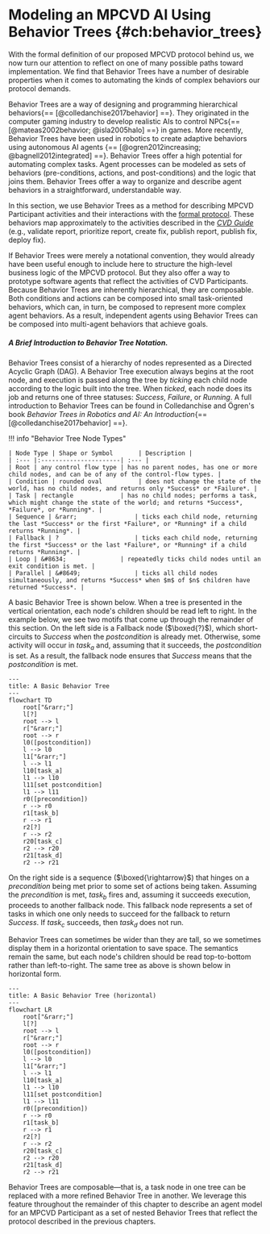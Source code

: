 # Modeling an MPCVD AI Using Behavior Trees {#ch:behavior_trees}

With the formal definition of our proposed MPCVD protocol behind us, we now turn our
attention to reflect on one of many possible paths toward
implementation. We find that Behavior Trees have a number of desirable
properties when it comes to automating the kinds of complex behaviors
our protocol demands.

Behavior Trees are a way of designing and programming hierarchical
behaviors{== [@colledanchise2017behavior] ==}. They originated in the computer
gaming industry to develop realistic AIs to control NPCs{== [@mateas2002behavior; @isla2005halo] ==} in
games. More recently, Behavior Trees have been used in robotics to
create adaptive behaviors using autonomous AI
agents {== [@ogren2012increasing; @bagnell2012integrated] ==}. Behavior Trees
offer a high potential for automating complex tasks. Agent processes can
be modeled as sets of behaviors (pre-conditions, actions, and
post-conditions) and the logic that joins them. Behavior Trees offer a
way to organize and describe agent behaviors in a straightforward,
understandable way.

In this section, we use Behavior Trees as a method for describing
MPCVD Participant activities and their interactions with the [formal protocol](/reference/formal_protocol).
These behaviors map approximately to the activities described in the [*CVD Guide*](https://vuls.cert.org/confluence/display/CVD)
(e.g., validate report, prioritize report, create fix, publish report, publish fix, deploy fix).

If Behavior Trees were merely a notational convention, they would
already have been useful enough to include here to structure the
high-level business logic of the MPCVD protocol. But they also offer a way to
prototype software agents that reflect the activities of
CVD Participants.
Because Behavior Trees are inherently hierarchical, they are composable.
Both conditions and actions can be composed into small task-oriented
behaviors, which can, in turn, be composed to represent more complex
agent behaviors. As a result, independent agents using Behavior Trees
can be composed into multi-agent behaviors that achieve goals.

##### A Brief Introduction to Behavior Tree Notation.

Behavior Trees consist of a hierarchy of nodes represented as a
Directed Acyclic Graph (DAG).
A Behavior Tree execution always begins at the root node, and execution is passed
along the tree by *ticking* each child node according to the logic built
into the tree. When *ticked*, each node does its job and returns one of
three statuses: *Success*, *Failure*, or *Running*. A full introduction
to Behavior Trees can be found in Colledanchise and Ögren's book
*Behavior Trees in Robotics and AI: An
Introduction*{== [@colledanchise2017behavior] ==}.

!!! info "Behavior Tree Node Types"

    | Node Type | Shape or Symbol       | Description |
    | :--- |:----------------------| :--- |
    | Root | any control flow type | has no parent nodes, has one or more child nodes, and can be of any of the control-flow types. |
    | Condition | rounded oval          | does not change the state of the world, has no child nodes, and returns only *Success* or *Failure*. |
    | Task | rectangle             | has no child nodes; performs a task, which might change the state of the world; and returns *Success*, *Failure*, or *Running*. |
    | Sequence | &rarr;                | ticks each child node, returning the last *Success* or the first *Failure*, or *Running* if a child returns *Running*. |
    | Fallback | ?                     | ticks each child node, returning the first *Success* or the last *Failure*, or *Running* if a child returns *Running*. |
    | Loop | &#8634;               | repeatedly ticks child nodes until an exit condition is met. |
    | Parallel | &#8649;               | ticks all child nodes simultaneously, and returns *Success* when $m$ of $n$ children have returned *Success*. |


A basic Behavior Tree is shown below.
When a tree is presented in the vertical orientation, each node's children should be read left to right.
In the example below, we see two motifs that come up through the remainder of this section.
On the left side is a Fallback node ($\boxed{?}$), which short-circuits to *Success* when the $postcondition$ is already met.
Otherwise, some activity will occur in $task_a$ and, assuming that it succeeds, the $postcondition$ is set.
As a result, the fallback node ensures that *Success* means that the $postcondition$ is met.


```mermaid
---
title: A Basic Behavior Tree
---
flowchart TD
    root["&rarr;"]
    l[?]
    root --> l
    r["&rarr;"]
    root --> r
    l0([postcondition])
    l --> l0
    l1["&rarr;"]
    l --> l1
    l10[task_a]
    l1 --> l10
    l11[set postcondition]
    l1 --> l11
    r0([precondition])
    r --> r0
    r1[task_b]
    r --> r1
    r2[?]
    r --> r2
    r20[task_c]
    r2 --> r20
    r21[task_d]
    r2 --> r21
```

On the right side is a sequence ($\boxed{\rightarrow}$) that hinges on a
$precondition$ being met prior to some set of actions being taken.
Assuming the $precondition$ is met, $task_b$ fires and, assuming it
succeeds execution, proceeds to another fallback node. This fallback
node represents a set of tasks in which one only needs to succeed for
the fallback to return *Success*. If $task_c$ succeeds, then $task_d$
does not run.

Behavior Trees can sometimes be wider than they are tall, so we sometimes
display them in a horizontal orientation to save space. The
semantics remain the same, but each node's children should be read top-to-bottom
rather than left-to-right. The same tree as above is shown below in
horizontal form.

```mermaid
---
title: A Basic Behavior Tree (horizontal)
---
flowchart LR
    root["&rarr;"]
    l[?]
    root --> l
    r["&rarr;"]
    root --> r
    l0([postcondition])
    l --> l0
    l1["&rarr;"]
    l --> l1
    l10[task_a]
    l1 --> l10
    l11[set postcondition]
    l1 --> l11
    r0([precondition])
    r --> r0
    r1[task_b]
    r --> r1
    r2[?]
    r --> r2
    r20[task_c]
    r2 --> r20
    r21[task_d]
    r2 --> r21
```


Behavior Trees are composable&mdash;that is, a task node in one tree can be replaced with a more refined Behavior Tree in another.
We leverage this feature throughout the remainder of this chapter to describe an agent model for an MPCVD Participant
as a set of nested Behavior Trees that reflect the protocol described in the previous chapters.

